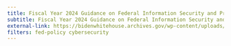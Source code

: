 ```yaml
---
title: Fiscal Year 2024 Guidance on Federal Information Security and Privacy Management Requirements
subtitle: Fiscal Year 2024 Guidance on Federal Information Security and Privacy Management Requirements
external-link: https://bidenwhitehouse.archives.gov/wp-content/uploads/2023/12/M-24-04-FY24-FISMA-Guidance.pdf
filters: fed-policy cybersecurity
---
```

